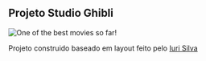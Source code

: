 ## Projeto Studio Ghibli

![One of the best movies so far!](/assets/layout.png 'layout chihiro movie')

Projeto construido baseado em layout feito pelo [Iuri Silva](https://iuricode.com/)
